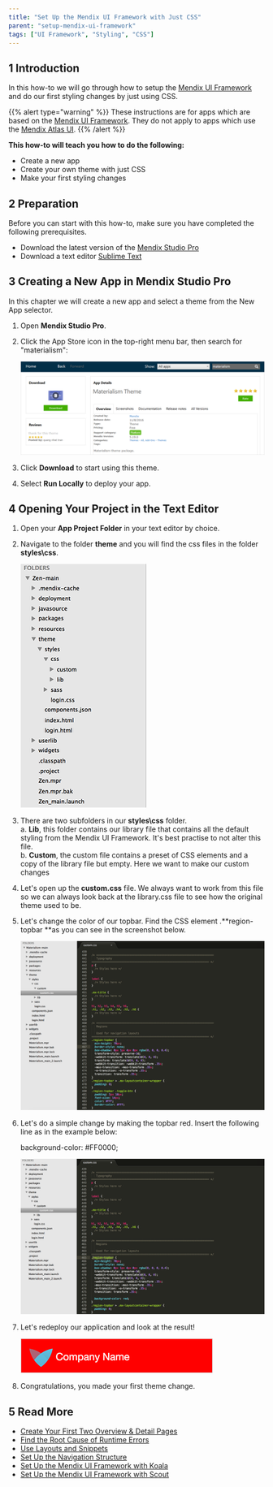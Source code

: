 ```yaml
---
title: "Set Up the Mendix UI Framework with Just CSS"
parent: "setup-mendix-ui-framework"
tags: ["UI Framework", "Styling", "CSS"]
---
```


## 1 Introduction

In this how-to we will go through how to setup the [Mendix UI Framework](https://ux.mendix.com/) and do our first styling changes by just using CSS.

{{% alert type="warning" %}}
These instructions are for apps which are based on the [Mendix UI Framework](https://ux.mendix.com/). They do not apply to apps which use the [Mendix Atlas UI](https://atlas.mendix.com/).
{{% /alert %}}

**This how-to will teach you how to do the following:**

* Create a new app
* Create your own theme with just CSS
* Make your first styling changes

## 2 Preparation

Before you can start with this how-to, make sure you have completed the following prerequisites.

* Download the latest version of the [Mendix Studio Pro](https://appstore.mendix.com)
* Download a text editor [Sublime Text](http://www.sublimetext.com/)

## 3 Creating a New App in Mendix Studio Pro

In this chapter we will create a new app and select a theme from the New App selector.

1.  Open **Mendix Studio Pro**.
2. Click the App Store icon in the top-right menu bar, then search for "materialism":

	![](attachments/18448709/materialism.png)

3. Click **Download** to start using this theme.
4. Select **Run Locally** to deploy your app.

## 4 Opening Your Project in the Text Editor

1.  Open your **App Project Folder** in your text editor by choice.
2.  Navigate to the folder **theme** and you will find the css files in the folder **styles\css**.

	![](attachments/18448709/18581430.png) 
	
3.  There are two subfolders in our **styles\css** folder.<br>
    a. **Lib**, this folder contains our library file that contains all the default styling from the Mendix UI Framework. It's best practise to not alter this file.<br>
    b. **Custom**, the custom file contains a preset of CSS elements and a copy of the library file but empty. Here we want to make our custom changes
4.  Let's open up the **custom.css** file. We always want to work from this file so we can always look back at the library.css file to see how the original theme used to be.  
5.  Let's change the color of our topbar. Find the CSS element .**region-topbar **as you can see in the screenshot below.

	![](attachments/18448709/18581428.png) 
	
6.  Let's do a simple change by making the topbar red. Insert the following line as in the example below:

    background-color: #FF0000; 

	![](attachments/18448709/18581427.png) 
    
7.  Let's redeploy our application and look at the result!

	![](attachments/18448709/18581426.png)
	
8.  Congratulations, you made your first theme change.

## 5 Read More

*   [Create Your First Two Overview & Detail Pages](create-your-first-two-overview-and-detail-pages)
*   [Find the Root Cause of Runtime Errors](../monitoring-troubleshooting/finding-the-root-cause-of-runtime-errors)
*   [Use Layouts and Snippets](layouts-and-snippets)
*   [Set Up the Navigation Structure](../general/setting-up-the-navigation-structure)
*   [Set Up the Mendix UI Framework with Koala](setup-mendix-ui-framework-with-koala)
*   [Set Up the Mendix UI Framework with Scout](setup-mendix-ui-framework-with-scout)

